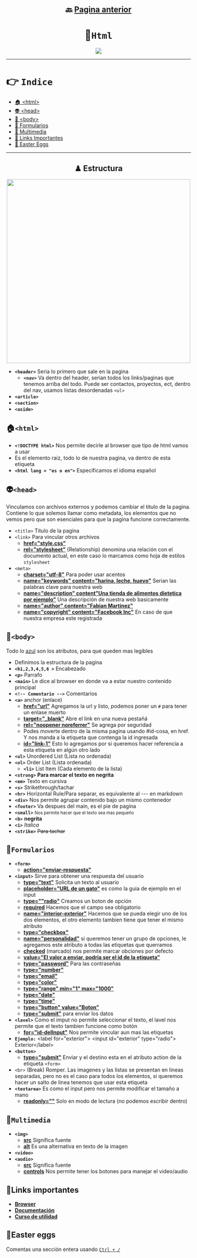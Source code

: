<div align="center">

## 🔙 [Pagina anterior](https://github.com/NomaDiix/Working)


# 📌`Html`

<img src="https://media.giphy.com/media/v1.Y2lkPTc5MGI3NjExNGFmNTBiOTlmNjczYWZjOTNmYWEwNTdjYzU3YWZmYmExMzZjMmIwYSZjdD1n/ssq8oGi0pPO5rMLrEV/giphy.gif"/>
</div>


---

# 👉 `Indice`
- [🏠 \<html>](#html)
- [👽 \<head>](#head)
- [👔 \<body>](#body)
- [📝 Formularios](#formularios)
- [🎵 Multimedia](#multimedia)
- [🔗 Links Importantes](#links-importantes)
- [🐰 Easter Eggs](#easter-eggs)

---



<div align="center" >

## ♟ Estructura 

<img width="500px" src="https://user-images.githubusercontent.com/55964635/221389043-4a08a7e0-2604-4bd6-8e77-fdbdd183aa14.png" alt="" />
</div>

- **`<header>`** Seria lo primero que sale en la pagina
  - **`<nav>`** Va dentro del header, serian todos los links/paginas que tenemos arriba del todo. Puede ser contactos, proyectos, ect, dentro del nav, usamos listas desordenadas `<ul>`
- **`<article>`**
- **`<section>`**
- **`<aside>`**

## **🏠`<html>`**

- **`<!DOCTYPE html>`** Nos permite decirle al browser que tipo de html vamos a usar
-  Es el elemento raiz, todo lo de nuestra pagina, va dentro de esta etiqueta
  - **`<html lang = "es o en">`** Especificamos el idioma español

## **👽`<head>`**

Vinculamos con archivos externos y podemos cambiar el titulo de la pagina. Contiene lo que solemos llamar como metadata, los elementos que no vemos pero que son esenciales para que la pagina funcione correctamente.
- `<title>` Titulo de la pagina
- `<link>` Para vincular otros archivos
  - [**href="style.css"**](#)
  - [**rel="stylesheet"**](#) (Relationship) denomina una relación con el documento actual, en este caso lo marcamos como hoja de estilos `stylesheet`
- `<meta>`
  - [**charset="utf-8"**]() Para poder usar acentos
  - [**name="keywords" content="harina, leche, huevo"**]() Serian las palabras clave para nuestra web
  - [**name="description" content"Una tienda de alimentos dietetica por ejemplo"**]() Una descripción de nuestra web basicamente
  - [**name="author" content="Fabian Martinez"**]()
  - [**name="copyright" content="Facebook Inc"**]() En caso de que nuestra empresa este registrada

## **👔`<body>`**

Todo lo [azul](#) son los atributos, para que queden mas legibles

- Definimos la estructura de la pagina
- **`<h1,2,3,4,5,6 >`** Encabezado
- **`<p>`** Parrafo
- **`<main>`** Le dice al browser en donde va a estar nuestro contenido principal
- **`<!-- Comentario -->`** Comentarios
- **`<a>`** anchor (enlace)
  - [**href="url"**](#) Agregamos la url y listo, podemos poner un `#` para tener un enlase muerto
  - [**target="_blank"**](#) Abre el link en una nueva pestañá
  - [**rel="noopener noreferrer"**](#) Se agrega por seguridad
  - Podes moverte dentro de la misma pagina usando #id-cosa, en href. Y nos manda a la etiqueta que contenga la id ingresada
  - [**id="link-1"**](#) Esto lo agregamos por si queremos hacer referencia a esta etiqueta en algún otro lado
- **`<ul>`** Unordered List (Lista no ordenada)
- **`<ol>`** Order List (Lista ordenada)
  - **`<li>`** List Item (Cada elemento de la lista)
- **`<strong>`** <strong>Para marcar el texto en negrita</strong>
- **`<em>`** Texto en cursiva
- **`<s>`** Strikethrough/tachar
- **`<hr>`** Horizontal Rule/Para separar, es equivalente al --- en markdown
- **`<div>`** Nos permite agrupar contenido bajo un mismo contenedor
- **`<footer>`** Va despues del main, es el pie de pagina
- **`<small>`** <small>Nos permite hacer que el texto sea mas pequeño</small>
- **`<b>`** <b>negrita</b>
- **`<i>`** <i>Italica</i>
- **`<strike>`** <strike> Para tachar </strike>

## **📝`Formularios`**

- **`<form>`**
  - [**action="enviar-respuesta"**](#)
- **`<input>`** Sirve para obtener una respuesta del usuario
  - [**type="text"**](#) Solicita un texto al usuario
  - [**placeholder="URL de un gato"**](#) es como la guia de ejemplo en el input
  - [**type=""radio"**](#) Creamos un boton de opción
  - [**required**](#) Hacemos que el campo sea obligatorio
  - [**name="interior-exterior"**](#) Hacemos que se pueda elegir uno de los dos elementos, el otro elemento tambien tiene que tener el mismo atributo
  - [**type="checkbox"**](#) 
  - [**name="personalidad"**](#) si queremos tener un grupo de opciones, le agregamos este atributo a todas las etiquetas que querramos
  - [**checked**](#) (marcado) nos permite marcar obciones por defecto 
  - [**value="El valor a enviar, podria ser el id de la etiqueta"**](#) 
  - [**type="password"**]() Para las contraseñas
  - [**type="number"**]()
  - [**type="email"**]()
  - [**type="color"**]()
  - [**type="range" min="1" max="1000"**]()
  - [**type="date"**]()
  - [**type="time"**]()
  - [**type="button" value="Boton"**]()
  - [**type="submit"**]() para enviar los datos
- **`<lavel>`** Como el imput no permite seleccionar el texto, el lavel nos permite que el texto tambien funcione como botón
  - [**for="id-delInput"**](#) Nos permite vincular aun mas las etiquetas
- **`Ejemplo:`** \<label for="exterior"> \<input id="exterior" type="radio"> Exterior\</label>
- **`<button>`**
  - [**type="submit"**](#) Enviar y el destino esta en el atributo action de la etiqueta `<form>`
- `<br>` (Break) Romper. Las imagenes y las listas se presentan en lineas separadas, pero no es el caso para todos los elementos, si queremos hacer un salto de linea tenemos que usar esta etiqueta
- **`<textarea>`** Es como el input pero nos permite modificar el tamaño a mano 
  - **[readonly=""]()** Solo en modo de lectura (no podemos escribir dentro)

## **🎵`Multimedia`**
- **`<img>`**  
  - [**src**](#) Significa fuente 
  - [**alt**](#) Es una alternativa en texto de la imagen
- **`<video>`**
- **`<audio>`**
  - [**src**](#) Significa fuente
  - [**controls**]() Nos permite tener los botones para manejar el video/audio


## 🔗Links importantes
- [**Browser**](https://definicion.de/browser/)
- [**Documentación**](https://developer.mozilla.org/es/docs/Web/HTML/Element/div)
- [**Curso de utilidad**](https://www.youtube.com/watch?v=XqFR2lqBYPs)

## 🐰Easter eggs

Comentas una sección entera usando [`Ctrl + /`](#)